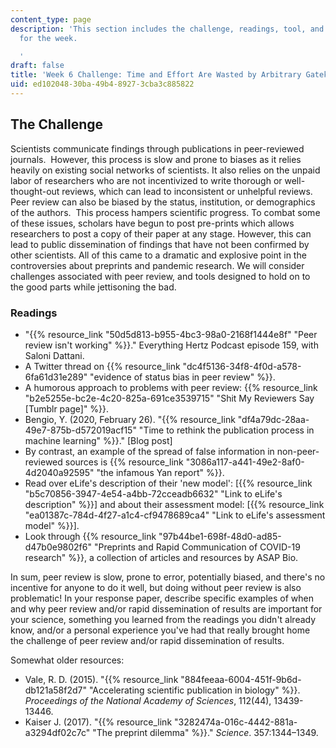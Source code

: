 ```yaml
---
content_type: page
description: 'This section includes the challenge, readings, tool, and response paper
  for the week.

  '
draft: false
title: 'Week 6 Challenge: Time and Effort Are Wasted by Arbitrary Gatekeeping'
uid: ed102048-30ba-49b4-8927-3cba3c885822
---
```

## The Challenge

Scientists communicate findings through publications in peer-reviewed journals.  However, this process is slow and prone to biases as it relies heavily on existing social networks of scientists. It also relies on the unpaid labor of researchers who are not incentivized to write thorough or well-thought-out reviews, which can lead to inconsistent or unhelpful reviews. Peer review can also be biased by the status, institution, or demographics of the authors.  This process hampers scientific progress. To combat some of these issues, scholars have begun to post pre-prints which allows researchers to post a copy of their paper at any stage. However, this can lead to public dissemination of findings that have not been confirmed by other scientists. All of this came to a dramatic and explosive point in the controversies about preprints and pandemic research. We will consider challenges associated with peer review, and tools designed to hold on to the good parts while jettisoning the bad.

### Readings

- "{{% resource_link "50d5d813-b955-4bc3-98a0-2168f1444e8f" "Peer review isn't working" %}}." Everything Hertz Podcast episode 159, with Saloni Dattani.
- A Twitter thread on {{% resource_link "dc4f5136-34f8-4f0d-a578-6fa61d31e289" "evidence of status bias in peer review" %}}.
- A humorous approach to problems with peer review: {{% resource_link "b2e5255e-bc2e-4c20-825a-691ce3539715" "Shit My Reviewers Say \[Tumblr page\]" %}}.
- Bengio, Y. (2020, February 26). "{{% resource_link "df4a79dc-28aa-49e7-875b-d572019acf15" "Time to rethink the publication process in machine learning" %}}." \[Blog post\]
- By contrast, an example of the spread of false information in non-peer-reviewed sources is {{% resource_link "3086a117-a441-49e2-8af0-4d2040a92595" "the infamous Yan report" %}}.
- Read over eLife's description of their 'new model': \[{{% resource_link "b5c70856-3947-4e54-a4bb-72cceadb6632" "Link to eLife's description" %}}\] and about their assessment model: \[{{% resource_link "ea01387c-784d-4f27-a1c4-cf9478689ca4" "Link to eLife's assessment model" %}}\].
- Look through {{% resource_link "97b44be1-698f-48d0-ad85-d47b0e9802f6" "Preprints and Rapid Communication of COVID-19 research" %}}, a collection of articles and resources by ASAP Bio. 

In sum, peer review is slow, prone to error, potentially biased, and there's no incentive for anyone to do it well, but doing without peer review is also problematic! In your response paper, describe specific examples of when and why peer review and/or rapid dissemination of results are important for your science, something you learned from the readings you didn't already know, and/or a personal experience you've had that really brought home the challenge of peer review and/or rapid dissemination of results.

Somewhat older resources:

- Vale, R. D. (2015). "{{% resource_link "884feeaa-6004-451f-9b6d-db121a58f2d7" "Accelerating scientific publication in biology" %}}. *Proceedings of the National Academy of Sciences*, 112(44), 13439-13446.
- Kaiser J. (2017). "{{% resource_link "3282474a-016c-4442-881a-a3294df02c7c" "The preprint dilemma" %}}." *Science*. 357:1344–1349.